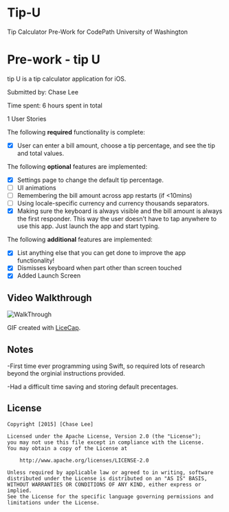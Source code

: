 # Tip-U
Tip Calculator Pre-Work for CodePath University of Washington
# Pre-work - tip U

tip U is a tip calculator application for iOS.

Submitted by: Chase Lee

Time spent: 6 hours spent in total

1 User Stories

The following **required** functionality is complete:
* [X] User can enter a bill amount, choose a tip percentage, and see the tip and total values.

The following **optional** features are implemented:
* [X] Settings page to change the default tip percentage.
* [ ] UI animations
* [ ] Remembering the bill amount across app restarts (if <10mins)
* [ ] Using locale-specific currency and currency thousands separators.
* [X] Making sure the keyboard is always visible and the bill amount is always the first responder. This way the user doesn't have to tap anywhere to use this app. Just launch the app and start typing.

The following **additional** features are implemented:

- [X] List anything else that you can get done to improve the app functionality!
- [X] Dismisses keyboard when part other than screen touched
- [X] Added Launch Screen
      
## Video Walkthrough 

<img src = http://i.imgur.com/GOpH1Yy.gif alt= "WalkThrough">



GIF created with [LiceCap](http://www.cockos.com/licecap/).

## Notes

-First time ever programming using Swift, so required lots of research beyond the orginial instructions provided.

-Had a difficult time saving and storing default precentages.

## License

    Copyright [2015] [Chase Lee]

    Licensed under the Apache License, Version 2.0 (the "License");
    you may not use this file except in compliance with the License.
    You may obtain a copy of the License at

        http://www.apache.org/licenses/LICENSE-2.0

    Unless required by applicable law or agreed to in writing, software
    distributed under the License is distributed on an "AS IS" BASIS,
    WITHOUT WARRANTIES OR CONDITIONS OF ANY KIND, either express or implied.
    See the License for the specific language governing permissions and
    limitations under the License.
